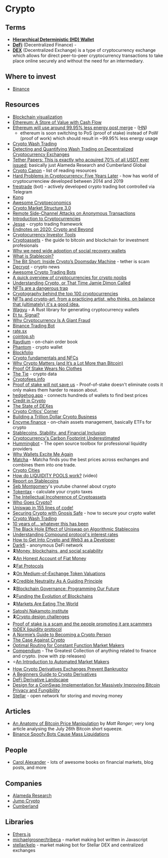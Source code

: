 # Crypto

## Terms

- [**Hierarchical Deterministic (HD) Wallet**](https://www.investopedia.com/terms/h/hd-wallet-hierarchical-deterministic-wallet.asp)
- [**DeFi**](https://en.wikipedia.org/wiki/Decentralized_finance) (Decentralized Finance)  - 
- [**DEX**](https://en.wikipedia.org/wiki/Decentralized_exchange) (Decentralized Exchange) is a type of cryptocurrency exchange which allows for direct peer-to-peer cryptocurrency transactions to take place online securely and without the need for an intermediary.

## Where to invest

- [Binance](https://www.binance.com/en)

## Resources

- [Blockchain visualization](https://symphony.iohk.io/en/)
- [Ethereum: A Store of Value with Cash Flow](https://ethereumcashflow.com/)
- [Ethereum will use around 99.95% less energy post merge](https://blog.ethereum.org/2021/05/18/country-power-no-more/) - ([HN](https://news.ycombinator.com/item?id=27194586))
  - ethereum is soon switching to PoS (proof of stake) instead of PoW (proof of work) which should result in ~99.95% less energy usage
- [Crypto Wash Trading](https://arxiv.org/abs/2108.10984)
- [Detecting and Quantifying Wash Trading on Decentralized Cryptocurrency Exchanges](https://arxiv.org/abs/2102.07001)
- [Tether Papers: This is exactly who acquired 70% of all USDT ever issued](https://protos.com/tether-papers-crypto-stablecoin-usdt-investigation-analysis/);
  basically just Alameda Research and Cumberland Global
- [Crypto Canon](https://a16z.com/2018/02/10/crypto-readings-resources/) - list of reading resources
- [Hard Problems in Cryptocurrency: Five Years Later](https://vitalik.ca/general/2019/11/22/progress.html) - how has world of cryptocurrenciew developed between 2014 and 2019
- [freqtrade](https://github.com/freqtrade/freqtrade) (bot) - actively developed crypto trading bot controlled via Telegram
- [Kong](https://kong.cash/)
- [Awesome Cryptoeconomics](https://github.com/L4ventures/awesome-cryptoeconomics)
- [Crypto Market Structure 3.0](https://arjun.af/crypto-market-structure)
- [Remote Side-Channel Attacks on Anonymous Transactions](https://crypto.stanford.edu/timings/)
- [Introduction to Cryptocurrencies](https://etherplan.com/2020/11/16/introduction-to-cryptocurrencies/13648/)
- [Jesse](https://github.com/jesse-ai/jesse) - crypto trading framework
- [Endnotes on 2020: Crypto and Beyond](https://vitalik.ca/general/2020/12/28/endnotes.html)
- [Cryptocurrency Investor Tools](https://github.com/f13end/Crypto-Investor-Tools)
- [Cryptoassets](https://www.cfainstitute.org/-/media/documents/article/rf-brief/rfbr-cryptoassets.ashx) - the guide to bitcoin and blockchain for investment profesionals
- [Why we need wide adoption of social recovery wallets](https://vitalik.ca/general/2021/01/11/recovery.html)
- [What is Stablecoin?](https://medium.com/fleta-first-chain/what-is-stablecoin-a557e38da74)
- [The Bit Short: Inside Crypto’s Doomsday Machine](https://crypto-anonymous-2021.medium.com/the-bit-short-inside-cryptos-doomsday-machine-f8dcf78a64d3) - tether is scam
- [Decrypt](https://decrypt.co/) - crypto news
- [Awesome Crypto Trading Bots](https://github.com/botcrypto-io/awesome-crypto-trading-bots)
- [A quick overview of cryptocurrencies for crypto noobs](https://noobmaker.substack.com/p/a-quick-overview-of-cryptocurrencies)
- [Understanding Crypto, or That Time Jamie Dimon Called](https://adam.mirror.xyz/Q-HIDLBN0lRy1ezLFI-Qj5JhLzHWRUgXF4cqwieQWXQ)
- [NFTs are a dangerous trap](https://seths.blog/2021/03/nfts-are-a-dangerous-trap/)
- [Cryptography behind the top 100 cryptocurrencies](http://ethanfast.com/top-crypto.html)
- [NFTs and crypto-art, from a practicing artist, who thinks, on balance that (ultimately) it's a good idea.](https://revdancatt.com/2021/03/23/nfts-crypto-art-what-is-is-from-an-artists-view)
- [Wagyu](https://github.com/AleoHQ/wagyu) - A Rust library for generating cryptocurrency wallets
- [Et tu, Signal?](https://www.stephendiehl.com/blog/signal.html)
- [Why Cryptocurrency Is A Giant Fraud](https://www.currentaffairs.org/2021/04/why-cryptocurrency-is-a-giant-fraud)
- [Binance Trading Bot](https://github.com/chrisleekr/binance-trading-bot)
- [rate.sx](http://rate.sx/)
- [cointop.sh](https://cointop.sh/)
- [Raydium](https://raydium.io/) - on-chain order book
- [Phantom](https://phantom.app/) - crypto wallet
- [Blockfolio](https://blockfolio.com/)
- [Crypto fundamentals and NFCs](https://docs.google.com/presentation/d/1sUpk0gbvRQelH0MUIOqjNeGe8nwRH4mhrhDHmI6qh4M/edit#slide=id.g442eb61d9d_0_0)
- [Why Crypto Matters (and It’s a Lot More than Bitcoin)](https://raohacker.com/why-crypto-matters-and-its-a-lot-more-than-bitcoin/)
- [Proof Of Stake Wears No Clothes](https://github.com/stickfigure/blog/wiki/Proof-Of-Stake-Wears-No-Clothes)
- [The Tie](https://www.thetie.io/) - crypto data
- [Cryptofees.info](https://cryptofees.info/)
- [Proof of stake will not save us](https://www.somethinginteresting.news/p/proof-of-stake-will-not-save-us) - Proof-of-stake doesn't eliminate costs it only makes them harder to reason about.
- [hedgehog.app](https://hedgehog.app/) - connects hundreds of wallets to find best prices
- [Credit in Crypto](https://jonkol.xyz/credit-in-crypto/)
- [The State of DEXes](https://adlrocha.substack.com/p/adlrocha-the-state-of-dexes)
- [Crypto Critics’ Corner](https://cryptocriticscorner.com/)
- [Building a Trillion Dollar Crypto Business](https://myprasanna.blogspot.com/2021/07/building-trillion-dollar-crypto-business.html)
- [Encyme.finance](https://enzyme.finance/) - on-chain assets management, basically ETFs for crypto
- [Stablecoins, Stability, and Financial Inclusion](https://future.a16z.com/stablecoins-stability-and-financial-inclusion/)
- [Cryptocurrency's Carbon Footprint Underestimated](https://blog.dshr.org/2021/10/cryptocurrencys-carbon-footprint.html)
- [Hummingbot](https://hummingbot.io/en/) - The open source toolbox for professional liquidity providers
- [Why Wallets Excite Me Again](https://ricburton.mirror.xyz/2FFEmghrC3_-jhQSRSIGr8s1LOmaJTEsdYFoxj4xKpQ)
- [Matcha](https://matcha.xyz/) - Matcha finds you the best prices across exchanges and combines them into one trade.
- [Crypto Cities](https://vitalik.ca/general/2021/10/31/cities.html)
- [How do LIQUIDITY POOLS work?](https://www.youtube.com/watch?v=cizLhxSKrAc&t=32s) (video)
- [Report on Stablecoins](https://home.treasury.gov/system/files/136/StableCoinReport_Nov1_508.pdf)
- [Seb Montgomer](https://www.youtube.com/c/SebMontgomery/playlists)y's youtube channel about crypto
- [Tokentax](https://tokentax.co/) - calculate your crypto taxes
- [The Intellectual Incoherence of Cryptoassets](https://www.stephendiehl.com/blog/crypto-absurd.html)
- [Who Goes Crypto?](https://www.motherjones.com/politics/2021/11/who-goes-crypto-eth-bitcoin-etc-financialization-gamestop-class-wealth/)
- [Uniswap in 155 lines of code!](https://www.reddit.com/r/CryptoTechnology/comments/qsuw6n/uniswap_in_155_lines_of_code/)
- [Securing Crypto with Gnosis Safe](https://medium.com/@mrkmcknz/securing-crypto-with-gnosis-safe-fd292eb99636) - how to secure your crypto wallet
- [Crypto Wash Trading](https://arxiv.org/abs/2108.10984)
- [10 years of... whatever this has been](https://apenwarr.ca/log/20211117)
- [The Black Hole Effect of Uniswap on Algorithmic Stablecoins](https://ian.pw/posts/2021-01-17-black-hole-effect-of-uniswap-on-stablecoins)
- [Understanding Compound protocol's interest rates](https://ian.pw/posts/2020-12-20-understanding-compound-protocols-interest-rates)
- [How to Get Into Crypto and Web3 as a Developer](https://dev.to/dabit3/how-to-get-into-ethereum-crypto-web3-as-a-developer-9l6)
- [Darkfi](https://dark.fi/) - anonymous DeFi network
- 🎗️[Money, blockchains, and social scalability](https://unenumerated.blogspot.com/2017/02/money-blockchains-and-social-scalability.html?m=1)
- 🎗️[An Honest Account of Fiat Money](https://medium.com/@hasufly/why-bitcoin-3fdee2328759)
- 🎗️[Fat Protocols](https://www.usv.com/writing/2016/08/fat-protocols/)
- 🎗️[On Medium-of-Exchange Token Valuations](https://vitalik.ca/general/2017/10/17/moe.html)
- 🎗️[Credible Neutrality As A Guiding Principle](https://nakamoto.com/credible-neutrality/)
- 🎗️[Blockchain Governance: Programming Our Future](https://medium.com/@FEhrsam/blockchain-governance-programming-our-future-c3bfe30f2d74)
- 🎗️[Funding the Evolution of Blockchains](https://medium.com/@FEhrsam/funding-the-evolution-of-blockchains-87d160988481)
- 🎗️[Markets Are Eating The World](https://www.ribbonfarm.com/2019/02/28/markets-are-eating-the-world/)
- [Satoshi Nakamoto institute](https://nakamotoinstitute.org/literature/)
- 🎗️[Crypto design challenges](https://paulstamatiou.com/crypto-design-challenges/)
- [Proof of stake is a scam and the people promoting it are scammers](https://yanmaani.github.io/proof-of-stake-is-a-scam-and-the-people-promoting-it-are-scammers/)
- [tbDEX liquidity protocol](https://github.com/TBD54566975/white-paper/blob/main/whitepaper.pdf)
- [A Normie’s Guide to Becoming a Crypto Person](https://nymag.com/intelligencer/article/crypto-nft-twitter-discord-guide.html)
- [The Case Against Crypto](https://www.watershed.co.uk/studio/news/2021/12/03/case-against-crypto)
- [Optimal Routing for Constant Function Market Makers](https://stanford.edu/~guillean/papers/cfmm-routing.pdf)
- [Compendium](https://github.com/sambacha/compendium) - The Greatest Collection of anything related to finance and crypto. (now with zip releases)
- ⭐[An Introduction to Automated Market Makers](https://www.machow.ski/posts/an_introduction_to_automated_market_makers/)
- [How Crypto Derivatives Exchanges Prevent Bankruptcy](https://www.machow.ski/posts/how-crypto-derivatives-exchanges-prevent-bankruptcy/)
- [A Beginners Guide to Crypto Derivatives](https://www.machow.ski/posts/a-beginners-guide-to-crypto-derivatives/)
- [DeFi Derivative Landscape](https://github.com/0xperp/defi-derivatives)
- [Design for a CoinSwap Implementation for Massively Improving Bitcoin Privacy and Fungibility](https://gist.github.com/chris-belcher/9144bd57a91c194e332fb5ca371d0964)
- [Stellar](https://www.stellar.org/) - open network for storing and moving money

## Articles

- [An Anatomy of Bitcoin Price Manipulation](https://www.singlelunch.com/2022/01/09/an-anatomy-of-bitcoin-price-manipulation/) by _Matt Ranger_; very long article
  analysing the July 26th Bitcoin short squeeze.
- [Binance Spoofy Bots Cause Mass Liquidations](https://www.coalexander.com/post/binance-spoofy-bots-and-liquidations)

## People

- [Carol Alexander](https://www.coalexander.com) - lots of awesome books on financial markets, blog posts, and more

## Companies

- [Alameda Research](https://www.alameda-research.com)
- [Jump Crypto](https://jumpcrypto.com)
- [Cumberland](https://cumberland.io)

## Libraries

- [Ethers.js](https://docs.ethers.io/v5/)
- [michaelgrosner/tribeca](https://github.com/michaelgrosner/tribeca) - market making bot written in Javascript
- [stellar/kelp](https://github.com/stellar/kelp) - market making bot for Stellar DEX and centralized exchanges

